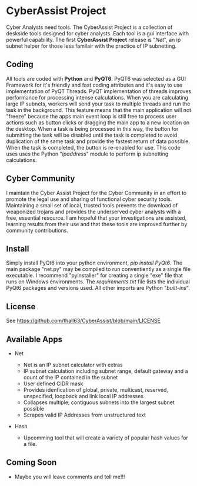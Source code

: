 # CyberAssist Project  
Cyber Analysts need tools. The CyberAssist Project is a collection of deskside tools designed for cyber analysts. Each tool is a gui interface with powerful capability. The first **CyberAssist Project** release is "*Net*", an ip subnet helper for those less familair with the practice of IP subnetting.  

## Coding
All tools are coded with **Python** and **PyQT6**. PyQT6 was selected as a GUI Framework for it's friendly and fast coding attributes and it's easy to use implementation of PyQT Threads. PyQT implementation of threads improves performance for processing intense calculations. When you are calculating large IP subnets, workers will send your task to multiple threads and run the task in the background. This feature means that the main application will not "freeze" because the apps main event loop is still free to process user actions such as button clicks or dragging the main app to a new location on the desktop. When a task is being processed in this way, the button for submitting the task will be disabled until the task is completed to avoid duplication of the same task and provide the fastest return of data possible. When the task is completed, the button is re-enabled for use. This code uses uses the Python "*ipaddress*" module to perform ip subnetting calculations.

## Cyber Community
I maintain the Cyber Assist Project for the Cyber Community in an effort to promote the legal use and sharing of functional cyber security tools. Maintaining a small set of local, trusted tools prevents the download of weaponized trojans and provides the underserved cyber analysts with a free, essential resource. I am hopeful that your investigations are assisted, learning results from their use and that these tools are improved further by community contributions.

## Install
Simply install PyQt6 into your python environment, *pip install PyQt6*. The main package "net.py" may be compiled to run conventiently as a single file executable. I recommend "pyinstaller" for creating a single "exe" file that runs on Windows environments. The *requirements.txt* file lists the individual PyQt6 packages and versions used. All other imports are Python "*built-ins*".

## License
See https://github.com/thall63/CyberAssist/blob/main/LICENSE

## Available Apps
- Net
  - Net is an IP subnet calculator with extras
  - IP subnet calculation including subnet range, default gateway and a count of the IP contained in the subnet
  - User defined CIDR mask
  - Provides idenfication of global, private, multicast, reserved, unspecified, loopback and link local IP addresses
  - Collapses multiple, contiguous subnets into the largest subnet possible
  - Scrapes valid IP Addresses from unstructured text

- Hash
  - Upcomming tool that will create a variety of popular hash values for a file.

## Coming Soon
- Maybe you will leave comments and tell me!!!
